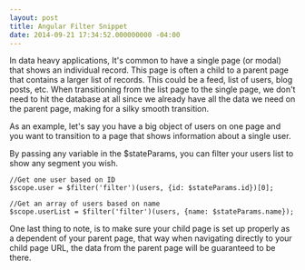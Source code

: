 ```yaml
---
layout: post
title: Angular Filter Snippet
date: 2014-09-21 17:34:52.000000000 -04:00
---
```


   In data heavy applications, It's common to have a single page (or modal) that shows an individual record. This page is often a child to a parent page that contains a larger list of records. This could be a feed, list of users, blog posts,  etc. When transitioning from the list page to the single page, we don't need to hit the database at all since we already have all the data we need on the parent page, making for a silky smooth transition. 

As an example, let's say you have a big object of users on one page and you want to transition to a page that shows information about a single user.

By passing any variable in the $stateParams, you can filter your users list to show any segment you wish.

	//Get one user based on ID
    $scope.user = $filter('filter')(users, {id: $stateParams.id})[0];
    
	//Get an array of users based on name
    $scope.userList = $filter('filter')(users, {name: $stateParams.name});
    
   One last thing to note, is to make sure your child page is set up properly as a dependent of your parent page, that way when navigating directly to your child page URL, the data from the parent page will be guaranteed to be there.

